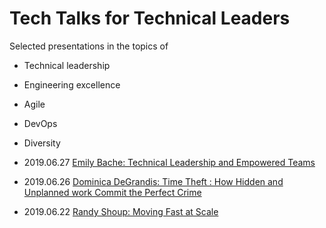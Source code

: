 # Tech Talks for Technical Leaders


Selected presentations in the topics of

* Technical leadership
* Engineering excellence
* Agile
* DevOps
* Diversity

* 2019.06.27 [Emily Bache: Technical Leadership and Empowered Teams](technical-leadership-and-empowered-teams)
* 2019.06.26 [Dominica DeGrandis: Time Theft : How Hidden and Unplanned work Commit the Perfect Crime](time-theft)
* 2019.06.22 [Randy Shoup: Moving Fast at Scale](moving-fast-at-scale)

